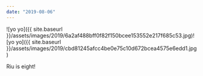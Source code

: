```yaml
---
date: "2019-08-06"
---
```


![yo yo]({{ site.baseurl }}/assets/images/2019/6a2af488bff0f82f150bcee153552e217f685c53.jpg)![yo yo]({{ site.baseurl }}/assets/images/2019/cbd81245afcc4be0e75c10d672bcea4575e6edd1.jpg)

Riu is eight!
